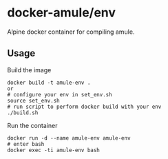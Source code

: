 # docker-amule/env

Alpine docker container for compiling amule.

Usage
---------------

Build the image
```
docker build -t amule-env .
or
# configure your env in set_env.sh
source set_env.sh
# run script to perform docker build with your env
./build.sh
```

Run the container
```
docker run -d --name amule-env amule-env
# enter bash
docker exec -ti amule-env bash
```
